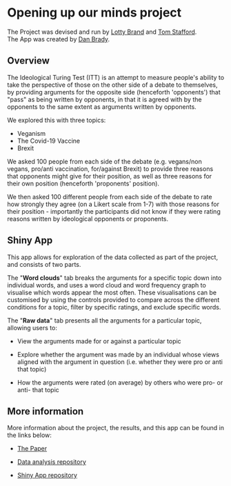 # Opening up our minds project

The Project was devised and run by [Lotty Brand](https://lottybrand.wordpress.com/) and [Tom Stafford](https://tomstafford.sites.sheffield.ac.uk/).  
The App was created by [Dan Brady](https://github.com/ubdbra001).

## Overview

The Ideological Turing Test (ITT) is an attempt to measure people's ability to take the perspective of those on the other side of a debate to themselves, by providing arguments for the opposite side (henceforth 'opponents') that "pass" as being written by opponents, in that it is agreed with by the opponents to the same extent as arguments written by opponents.

We explored this with three topics:

-   Veganism
-   The Covid-19 Vaccine
-   Brexit

We asked 100 people from each side of the debate (e.g. vegans/non vegans, pro/anti vaccination, for/against Brexit) to provide three reasons that opponents might give for their position, as well as three reasons for their own position (henceforth 'proponents' position).

We then asked 100 different people from each side of the debate to rate how strongly they agree (on a Likert scale from 1-7) with those reasons for their position - importantly the participants did not know if they were rating reasons written by ideological opponents or proponents.

## Shiny App

This app allows for exploration of the data collected as part of the project, and consists of two parts.

The "__Word clouds__" tab breaks the arguments for a specific topic down into individual words, and uses a word cloud and word frequency graph to visualise which words appear the most often. These visualisations can be customised by using the controls provided to compare across the different conditions for a topic, filter by specific ratings, and exclude specific words.

The "__Raw data__" tab presents all the arguments for a particular topic, allowing users to:

-   View the arguments made for or against a particular topic

-   Explore whether the argument was made by an individual whose views aligned with the argument in question (i.e. whether they were pro or anti that topic)

-   How the arguments were rated (on average) by others who were pro- or anti- that topic

## More information

More information about the project, the results, and this app can be found in the links below:

-   [The Paper](https://psyarxiv.com/2e9wn)

-   [Data analysis repository](https://github.com/lottybrand/Ideological_Turing_Test_ITT)

-   [Shiny App repository](https://github.com/RSE-Sheffield/OuMshiny)
